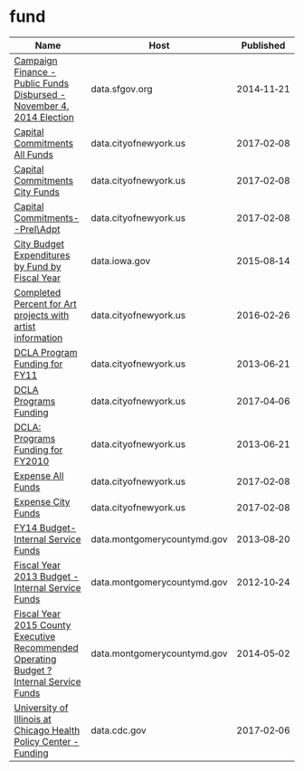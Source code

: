 # fund

Name | Host | Published
---- | ---- | ---------
[Campaign Finance - Public Funds Disbursed - November 4, 2014 Election](../datasets/n5sf-qqmx.md) | data.sfgov.org | 2014&#x2011;11&#x2011;21
[Capital Commitments All Funds](../datasets/8fnh-fcum.md) | data.cityofnewyork.us | 2017&#x2011;02&#x2011;08
[Capital Commitments City Funds](../datasets/4vf7-wwbk.md) | data.cityofnewyork.us | 2017&#x2011;02&#x2011;08
[Capital Commitments--Prel\Adpt](../datasets/svqu-rx2s.md) | data.cityofnewyork.us | 2017&#x2011;02&#x2011;08
[City Budget Expenditures by Fund by Fiscal Year](../datasets/k7cp-hq8y.md) | data.iowa.gov | 2015&#x2011;08&#x2011;14
[Completed Percent for Art projects with artist information](../datasets/gzdv-qiga.md) | data.cityofnewyork.us | 2016&#x2011;02&#x2011;26
[DCLA Program Funding for FY11](../datasets/rskq-5bfv.md) | data.cityofnewyork.us | 2013&#x2011;06&#x2011;21
[DCLA Programs Funding](../datasets/y6fv-k6p7.md) | data.cityofnewyork.us | 2017&#x2011;04&#x2011;06
[DCLA: Programs Funding for FY2010](../datasets/j8p3-8ufc.md) | data.cityofnewyork.us | 2013&#x2011;06&#x2011;21
[Expense All Funds](../datasets/am45-6syq.md) | data.cityofnewyork.us | 2017&#x2011;02&#x2011;08
[Expense City Funds](../datasets/kzk6-y58k.md) | data.cityofnewyork.us | 2017&#x2011;02&#x2011;08
[FY14 Budget-Internal Service Funds](../datasets/5s38-iaa6.md) | data.montgomerycountymd.gov | 2013&#x2011;08&#x2011;20
[Fiscal Year 2013 Budget - Internal Service Funds](../datasets/qgb4-jpr6.md) | data.montgomerycountymd.gov | 2012&#x2011;10&#x2011;24
[Fiscal Year 2015 County Executive Recommended Operating Budget ? Internal Service Funds](../datasets/8k6u-yedq.md) | data.montgomerycountymd.gov | 2014&#x2011;05&#x2011;02
[University of Illinois at Chicago Health Policy Center - Funding](../datasets/vw7y-v3uk.md) | data.cdc.gov | 2017&#x2011;02&#x2011;06

